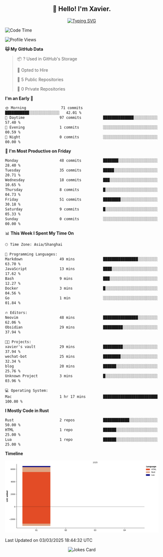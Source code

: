 <h2 align="center">👋 Hello! I'm Xavier.</h2>

<!-- typing svg starts -->
<div align="center">
 <a href="https://git.io/typing-svg"><img src="https://readme-typing-svg.demolab.com?font=Fira+Code&size=16&pause=1000&color=FFFFFFF0&width=435&lines=Fear+is+temporary.+Regret+is+forever." alt="Typing SVG" /></a>
</div>
<!-- typing svg ends -->

<!--START_SECTION:waka-->
![Code Time](http://img.shields.io/badge/Code%20Time-257%20hrs%2024%20mins-blue)

![Profile Views](http://img.shields.io/badge/Profile%20Views-0-blue)

**🐱 My GitHub Data** 

> 📦 ? Used in GitHub's Storage 
 > 
> 💼 Opted to Hire
 > 
> 📜 5 Public Repositories 
 > 
> 🔑 0 Private Repositories 
 > 
**I'm an Early 🐤** 

```text
🌞 Morning                71 commits          ███████████░░░░░░░░░░░░░░   42.01 % 
🌆 Daytime                97 commits          ██████████████░░░░░░░░░░░   57.40 % 
🌃 Evening                1 commits           ░░░░░░░░░░░░░░░░░░░░░░░░░   00.59 % 
🌙 Night                  0 commits           ░░░░░░░░░░░░░░░░░░░░░░░░░   00.00 % 
```
📅 **I'm Most Productive on Friday** 

```text
Monday                   48 commits          ███████░░░░░░░░░░░░░░░░░░   28.40 % 
Tuesday                  35 commits          █████░░░░░░░░░░░░░░░░░░░░   20.71 % 
Wednesday                18 commits          ███░░░░░░░░░░░░░░░░░░░░░░   10.65 % 
Thursday                 8 commits           █░░░░░░░░░░░░░░░░░░░░░░░░   04.73 % 
Friday                   51 commits          ████████░░░░░░░░░░░░░░░░░   30.18 % 
Saturday                 9 commits           █░░░░░░░░░░░░░░░░░░░░░░░░   05.33 % 
Sunday                   0 commits           ░░░░░░░░░░░░░░░░░░░░░░░░░   00.00 % 
```


📊 **This Week I Spent My Time On** 

```text
🕑︎ Time Zone: Asia/Shanghai

💬 Programming Languages: 
Markdown                 49 mins             ████████████████░░░░░░░░░   63.70 % 
JavaScript               13 mins             ████░░░░░░░░░░░░░░░░░░░░░   17.62 % 
Bash                     9 mins              ███░░░░░░░░░░░░░░░░░░░░░░   12.27 % 
Docker                   3 mins              █░░░░░░░░░░░░░░░░░░░░░░░░   04.56 % 
Go                       1 min               ░░░░░░░░░░░░░░░░░░░░░░░░░   01.84 % 

🔥 Editors: 
Neovim                   48 mins             ████████████████░░░░░░░░░   62.06 % 
Obsidian                 29 mins             █████████░░░░░░░░░░░░░░░░   37.94 % 

🐱‍💻 Projects: 
xavier's vault           29 mins             █████████░░░░░░░░░░░░░░░░   37.94 % 
wechat-bot               25 mins             ████████░░░░░░░░░░░░░░░░░   32.34 % 
blog                     20 mins             ██████░░░░░░░░░░░░░░░░░░░   25.76 % 
Unknown Project          3 mins              █░░░░░░░░░░░░░░░░░░░░░░░░   03.96 % 

💻 Operating System: 
Mac                      1 hr 17 mins        █████████████████████████   100.00 % 
```

**I Mostly Code in Rust** 

```text
Rust                     2 repos             ████████████░░░░░░░░░░░░░   50.00 % 
HTML                     1 repo              ██████░░░░░░░░░░░░░░░░░░░   25.00 % 
Lua                      1 repo              ██████░░░░░░░░░░░░░░░░░░░   25.00 % 
```



**Timeline**

![Lines of Code chart](https://raw.githubusercontent.com/xavier2code/xavier2code/main/assets/bar_graph.png)


 Last Updated on 03/03/2025 18:44:32 UTC
<!--END_SECTION:waka-->

<!-- jokes card -->
<div align="center">
 <img src="https://readme-jokes.vercel.app/api?hideBorder" alt="Jokes Card" />
</div>
